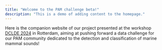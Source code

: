 ```yaml
---
title: "Welcome to the PAM challenge beta!"
description: "This is a demo of adding content to the homepage."
---
```



Here is the companion website of our project presented at the workshop [DCLDE 2024](https://www.dclde2024.com/) in Rotterdam, aiming at pushing forward a data challenge for our PAM community dedicated to the detection and classification of marine mammal sounds!

